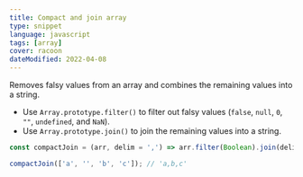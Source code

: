 ```yaml
---
title: Compact and join array
type: snippet
language: javascript
tags: [array]
cover: racoon
dateModified: 2022-04-08
---
```


Removes falsy values from an array and combines the remaining values into a string.

- Use `Array.prototype.filter()` to filter out falsy values (`false`, `null`, `0`, `""`, `undefined`, and `NaN`).
- Use `Array.prototype.join()` to join the remaining values into a string.

```js
const compactJoin = (arr, delim = ',') => arr.filter(Boolean).join(delim);

compactJoin(['a', '', 'b', 'c']); // 'a,b,c'
```
